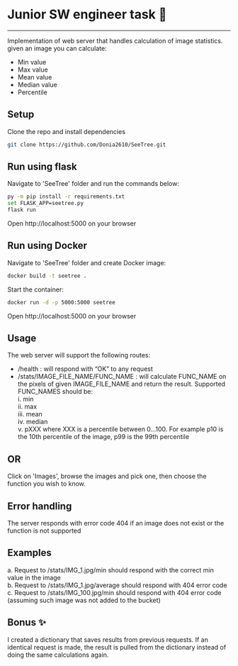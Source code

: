 # Junior SW engineer task 🌲
______________________________

Implementation of web server that handles calculation of image statistics. given an image you can calculate:
- Min value 
- Max value
- Mean value
- Median value
- Percentile 

## Setup
Clone the repo and install dependencies
```sh
git clone https://github.com/Donia2610/SeeTree.git
```

## Run using flask
Navigate to 'SeeTree' folder and run the commands below:
```sh
py -m pip install -r requirements.txt
set FLASK_APP=seetree.py
flask run
```
Open http://localhost:5000 on your browser

## Run using Docker
Navigate to 'SeeTree' folder and create Docker image:
```sh
docker build -t seetree .
```
Start the container:
```sh
docker run -d -p 5000:5000 seetree
```
Open http://localhost:5000 on your browser

## Usage 
 The web server will support the following routes:
- /health : will respond with “OK” to any request
- /stats/IMAGE_FILE_NAME/FUNC_NAME : will calculate FUNC_NAME on the pixels of given IMAGE_FILE_NAME and return the result. 
Supported FUNC_NAMES should be:<br>
i. min <br>
ii. max <br>
iii. mean <br>
iv. median <br>
v. pXXX where XXX is a percentile between 0...100. For example p10 is the 10th percentile of the image, p99 is the 99th percentile

## OR
Click on 'Images', browse the images and pick one, then choose the function you wish to know.

## Error handling 
The server responds with error code 404 if an image does not exist or the function is not supported

## Examples
a. Request to /stats/IMG_1.jpg/min should respond with the correct min value in the image <br>
b. Request to /stats/IMG_1.jpg/average should respond with 404 error code <br>
c. Request to /stats/IMG_100.jpg/min should respond with 404 error code (assuming such image was not added to the bucket)

## Bonus ✨
I created a dictionary that saves results from previous requests. If an identical request is made, the result is pulled from the dictionary instead of doing the same calculations again.



